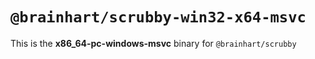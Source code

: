 # `@brainhart/scrubby-win32-x64-msvc`

This is the **x86_64-pc-windows-msvc** binary for `@brainhart/scrubby`
